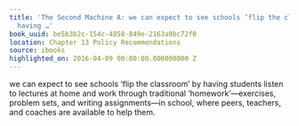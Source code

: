 ```yaml
---
title: 'The Second Machine A: we can expect to see schools ‘flip the classroom’ by
  having …'
book_uuid: be5b3b2c-154c-4858-849e-2163a9bc72f0
location: Chapter 13 Policy Recommendations
source: ibooks
highlighted_on: 2016-04-09 00:00:00.000000000 Z
---
```


we can expect to see schools ‘flip the classroom’ by having students listen to lectures at home and work through traditional ‘homework’—exercises, problem sets, and writing assignments—in school, where peers, teachers, and coaches are available to help them.
